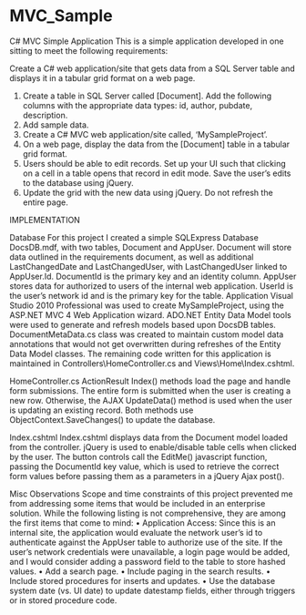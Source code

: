 # MVC_Sample
C# MVC Simple Application
This is a simple application developed in one sitting to meet the following requirements:

Create a C# web application/site that gets data from a SQL Server table and displays it in a tabular grid format on a web page.

1.	Create a table in SQL Server called [Document].  Add the following columns with the appropriate data types: id, author, pubdate, description.
2.	Add sample data.
3.	Create a C# MVC web application/site called, ‘MySampleProject’.
4.	On a web page, display the data from the [Document] table in a tabular grid format.
5.	Users should be able to edit records.  Set up your UI such that clicking on a cell in a table opens that record in edit mode. Save the user’s edits to the database using jQuery.  
6.	Update the grid with the new data using jQuery.  Do not refresh the entire page.


IMPLEMENTATION

Database
For this project I created a simple SQLExpress Database DocsDB.mdf, with two tables, Document and AppUser.  Document will store data outlined in the requirements document, as well as additional LastChangedDate and LastChangedUser, with LastChangedUser linked to AppUser.Id.  DocumentId is the primary key and an identity column.  AppUser stores data for authorized to users of the internal web application.  UserId is the user’s network id and is the primary key for the table. 
Application
Visual Studio 2010 Professional was used to create MySampleProject, using the ASP.NET MVC 4 Web Application wizard.  ADO.NET Entity Data Model tools were used to generate and refresh models based upon DocsDB tables.  DocumentMetaData.cs class was created to maintain custom model data annotations that would not get overwritten during refreshes of the Entity Data Model classes.  The remaining code written for this application is maintained in Controllers\HomeController.cs and Views\Home\Index.cshtml.

HomeController.cs
ActionResult Index() methods load the page and handle form submissions.  The entire form is submitted when the user is creating a new row.  Otherwise, the AJAX UpdateData() method is used when the user is updating an existing record.  Both methods use ObjectContext.SaveChanges() to update the database.

Index.cshtml
Index.cshtml displays data from the Document model loaded from the controller. jQuery is used to enable/disable table cells when clicked by the user.  The button controls call the EditMe() javascript function, passing the DocumentId key value, which is used to retrieve the correct form values before passing them as a parameters in a jQuery Ajax post().  

Misc Observations
Scope and time constraints of this project prevented me from addressing some items that would be included in an enterprise solution.  While the following listing is not comprehensive, they are among the first items that come to mind:
•	Application Access:  Since this is an internal site, the application would evaluate the network user’s id to authenticate against the AppUser table to authorize use of the site.  If the user’s network credentials were unavailable, a login page would be added, and I would consider adding a password field to the table to store hashed values.
•	Add a search page.
•	Include paging in the search results.
•	Include stored procedures for inserts and updates.
•	Use the database system date (vs. UI date) to update datestamp fields, either through triggers or in stored procedure code.
